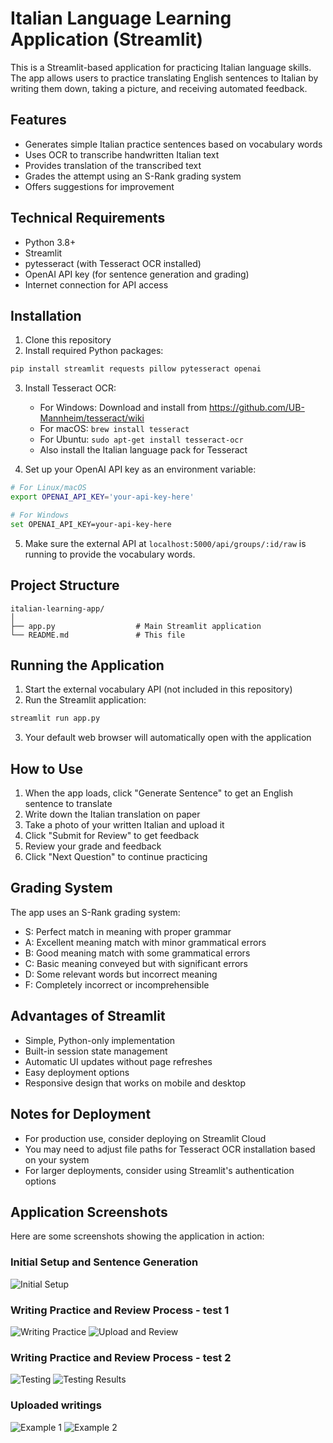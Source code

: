 # Italian Language Learning Application (Streamlit)

This is a Streamlit-based application for practicing Italian language skills. The app allows users to practice translating English sentences to Italian by writing them down, taking a picture, and receiving automated feedback.

## Features

- Generates simple Italian practice sentences based on vocabulary words
- Uses OCR to transcribe handwritten Italian text
- Provides translation of the transcribed text
- Grades the attempt using an S-Rank grading system
- Offers suggestions for improvement

## Technical Requirements

- Python 3.8+
- Streamlit
- pytesseract (with Tesseract OCR installed)
- OpenAI API key (for sentence generation and grading)
- Internet connection for API access

## Installation

1. Clone this repository
2. Install required Python packages:

```bash
pip install streamlit requests pillow pytesseract openai
```

3. Install Tesseract OCR:
   - For Windows: Download and install from https://github.com/UB-Mannheim/tesseract/wiki
   - For macOS: `brew install tesseract`
   - For Ubuntu: `sudo apt-get install tesseract-ocr`
   - Also install the Italian language pack for Tesseract

4. Set up your OpenAI API key as an environment variable:

```bash
# For Linux/macOS
export OPENAI_API_KEY='your-api-key-here'

# For Windows
set OPENAI_API_KEY=your-api-key-here
```

5. Make sure the external API at `localhost:5000/api/groups/:id/raw` is running to provide the vocabulary words.

## Project Structure

```
italian-learning-app/
│
├── app.py                  # Main Streamlit application
└── README.md               # This file
```

## Running the Application

1. Start the external vocabulary API (not included in this repository)
2. Run the Streamlit application:

```bash
streamlit run app.py
```

3. Your default web browser will automatically open with the application

## How to Use

1. When the app loads, click "Generate Sentence" to get an English sentence to translate
2. Write down the Italian translation on paper
3. Take a photo of your written Italian and upload it
4. Click "Submit for Review" to get feedback
5. Review your grade and feedback
6. Click "Next Question" to continue practicing

## Grading System

The app uses an S-Rank grading system:
- S: Perfect match in meaning with proper grammar
- A: Excellent meaning match with minor grammatical errors
- B: Good meaning match with some grammatical errors
- C: Basic meaning conveyed but with significant errors
- D: Some relevant words but incorrect meaning
- F: Completely incorrect or incomprehensible

## Advantages of Streamlit

- Simple, Python-only implementation
- Built-in session state management
- Automatic UI updates without page refreshes
- Easy deployment options
- Responsive design that works on mobile and desktop

## Notes for Deployment

- For production use, consider deploying on Streamlit Cloud
- You may need to adjust file paths for Tesseract OCR installation based on your system
- For larger deployments, consider using Streamlit's authentication options

## Application Screenshots

Here are some screenshots showing the application in action:

### Initial Setup and Sentence Generation
![Initial Setup](screenshots/00_testing.png)

### Writing Practice and Review Process - test 1
![Writing Practice](screenshots/01_testing.png)
![Upload and Review](screenshots/03_testing.png)

### Writing Practice and Review Process - test 2
![Testing](screenshots/04_testing.png)
![Testing Results](screenshots/05_testing.png)

### Uploaded writings
![Example 1](screenshots/IMG_1887.jpg)
![Example 2](screenshots/IMG_1889.jpg)
